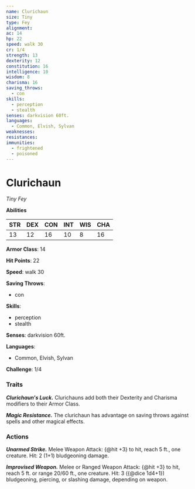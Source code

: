 ```yaml
---
name: Clurichaun
size: Tiny
type: Fey
alignment: 
ac: 14
hp: 22
speed: walk 30
cr: 1/4
strength: 13
dexterity: 12
constitution: 16
intelligence: 10
wisdom: 8
charisma: 16
saving_throws:
  - con
skills:
  - perception
  - stealth
senses: darkvision 60ft.
languages:
  - Common, Elvish, Sylvan
weaknesses:
resistances:
immunities:
  - frightened
  - poisoned
---
```


# Clurichaun

*Tiny Fey*

**Abilities**

| STR | DEX | CON | INT | WIS | CHA |
| --- | --- | --- | --- | --- | --- |
| 13 | 12 | 16 | 10 | 8 | 16 |

**Armor Class**: 14

**Hit Points**: 22

**Speed**: walk 30

**Saving Throws**:
  - con

**Skills**:
  - perception
  - stealth

**Senses**: darkvision 60ft.

**Languages**:
  - Common, Elvish, Sylvan

**Challenge**: 1/4

### Traits
***Clurichaun's Luck.*** Clurichauns add both their Dexterity and Charisma modifiers to their Armor Class.

***Magic Resistance.*** The clurichaun has advantage on saving throws against spells and other magical effects.

### Actions
***Unarmed Strike.*** Melee Weapon Attack: {@hit +3} to hit, reach 5 ft., one creature. Hit: 2 (1+1) bludgeoning damage.

***Improvised Weapon.*** Melee or Ranged Weapon Attack: {@hit +3} to hit, reach 5 ft. or range 20/60 ft., one creature. Hit: 3 ({@dice 1d4+1}) bludgeoning, piercing, or slashing damage, depending on weapon.

